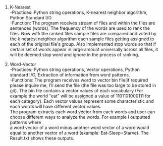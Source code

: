 1. K-Nearest  
-Practices: Python string operations, K-nearest neighbor algorithm, Python Standard I/O.  
-Function: The program receives stream of files and within the files are sentences (words).  The frequency of the words are used to rank the files. Now with the ranked files sample files are compared and voted by the k nearest neighbor algorithm each sample files getting assigned to each of the original file's group. Also implemented stop words so that if certain set of words appear  in large amount universally across all files, it will be deemed stop word  and ignore in the process of ranking.     

2. Word-Vector  
-Practices: Python string operations, Vector operations, Python standard I/O,  Extraction of information from word patterns.  
-Functions: The program receives word to vector bin file(if required please inquire me,  I'll send the file (the file was too large to be stored in git).  The bin file contains a vector values of each vocabulary (For example the world "eat" will be assigned a value of 1101101000111 for each category).  Each vector values  represent some characteristic and each words will have different vector values.  
The program extracts each word vector from each words and user can choose different ways to analyze the words.  For example I outputted patterns where  
a word vector of a word minus another word vector of a word would equal to   another vector of a word (example: Eat-Sleep=Starve).  The Result.txt shows  these outputs. 
    

